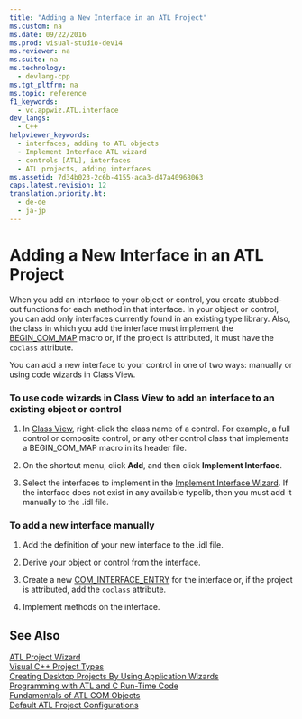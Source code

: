 ```yaml
---
title: "Adding a New Interface in an ATL Project"
ms.custom: na
ms.date: 09/22/2016
ms.prod: visual-studio-dev14
ms.reviewer: na
ms.suite: na
ms.technology: 
  - devlang-cpp
ms.tgt_pltfrm: na
ms.topic: reference
f1_keywords: 
  - vc.appwiz.ATL.interface
dev_langs: 
  - C++
helpviewer_keywords: 
  - interfaces, adding to ATL objects
  - Implement Interface ATL wizard
  - controls [ATL], interfaces
  - ATL projects, adding interfaces
ms.assetid: 7d34b023-2c6b-4155-aca3-d47a40968063
caps.latest.revision: 12
translation.priority.ht: 
  - de-de
  - ja-jp
---
```

# Adding a New Interface in an ATL Project
When you add an interface to your object or control, you create stubbed-out functions for each method in that interface. In your object or control, you can add only interfaces currently found in an existing type library. Also, the class in which you add the interface must implement the [BEGIN_COM_MAP](../vs140/begin_com_map.md) macro or, if the project is attributed, it must have the `coclass` attribute.  
  
 You can add a new interface to your control in one of two ways: manually or using code wizards in Class View.  
  
### To use code wizards in Class View to add an interface to an existing object or control  
  
1.  In [Class View](assetId:///8d7430a9-3e33-454c-a9e1-a85e3d2db925), right-click the class name of a control. For example, a full control or composite control, or any other control class that implements a BEGIN_COM_MAP macro in its header file.  
  
2.  On the shortcut menu, click **Add**, and then click **Implement Interface**.  
  
3.  Select the interfaces to implement in the [Implement Interface Wizard](../vs140/implement-interface-wizard.md). If the interface does not exist in any available typelib, then you must add it manually to the .idl file.  
  
### To add a new interface manually  
  
1.  Add the definition of your new interface to the .idl file.  
  
2.  Derive your object or control from the interface.  
  
3.  Create a new [COM_INTERFACE_ENTRY](../vs140/com_interface_entry--atl-.md) for the interface or, if the project is attributed, add the `coclass` attribute.  
  
4.  Implement methods on the interface.  
  
## See Also  
 [ATL Project Wizard](../vs140/atl-project-wizard.md)   
 [Visual C++ Project Types](../vs140/visual-c---project-types.md)   
 [Creating Desktop Projects By Using Application Wizards](../vs140/creating-desktop-projects-by-using-application-wizards.md)   
 [Programming with ATL and C Run-Time Code](../vs140/programming-with-atl-and-c-run-time-code.md)   
 [Fundamentals of ATL COM Objects](../vs140/fundamentals-of-atl-com-objects.md)   
 [Default ATL Project Configurations](../vs140/default-atl-project-configurations.md)